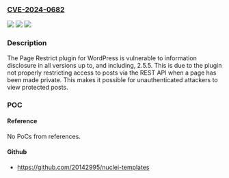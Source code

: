 ### [CVE-2024-0682](https://cve.mitre.org/cgi-bin/cvename.cgi?name=CVE-2024-0682)
![](https://img.shields.io/static/v1?label=Product&message=Page%20Restrict&color=blue)
![](https://img.shields.io/static/v1?label=Version&message=*%3C%3D%202.5.5%20&color=brighgreen)
![](https://img.shields.io/static/v1?label=Vulnerability&message=CWE-693%20Protection%20Mechanism%20Failure&color=brighgreen)

### Description

The Page Restrict plugin for WordPress is vulnerable to information disclosure in all versions up to, and including, 2.5.5. This is due to the plugin not properly restricting access to posts via the REST API when a page has been made private. This makes it possible for unauthenticated attackers to view protected posts.

### POC

#### Reference
No PoCs from references.

#### Github
- https://github.com/20142995/nuclei-templates

